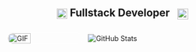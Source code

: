 <h2 style="text-align: center; margin-bottom: 20px;">
  <img src="https://komarev.com/ghpvc/?username=kakarot2905&color=dc143c&style=for-the-badge" alt="Profile Views" style="height: 21px; vertical-align: middle;">
  Fullstack Developer
  <a href="https://your-portfolio-link" style="text-decoration: none; margin-left: 10px;">
    <img src="https://img.shields.io/badge/Portfolio-543DE0?style=for-the-badge&logo=About.me&logoColor=white" alt="Portfolio" style="height: 22px; vertical-align: middle;">
  </a>
</h2>

<div style="display: flex; align-items: center; flex-direction: row; justify-content: center; gap: 10px; flex-wrap: nowrap;">
  <!-- GIF Section -->
  <img alt="GIF" src="./Assets/amv.gif" style="width: 30%; height: auto; border-radius: 20px; border: 1px solid white;" />

  <!-- GitHub Stats Section -->
  <div style="flex-grow: 1; max-width: 60%;">
    <img src="https://github-readme-stats.vercel.app/api?username=kakarot2905&show_icons=true&hide_title=true&count_private=true&hide=prs&theme=merko" alt="GitHub Stats" style="display: block; margin: 10px auto; max-width: 100%; height: auto;"/>
  </div>
</div>

